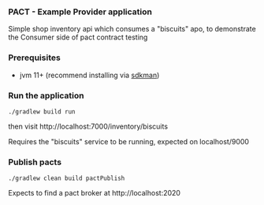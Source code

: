 ### PACT  - Example Provider application

Simple shop inventory api which consumes a "biscuits" apo, to demonstrate the Consumer
side of pact contract testing


### Prerequisites

* jvm 11+ (recommend installing via [sdkman](https://sdkman.io/))

### Run the application

    ./gradlew build run

then visit http://localhost:7000/inventory/biscuits

Requires the "biscuits" service to be running, expected on localhost/9000


### Publish pacts

    ./gradlew clean build pactPublish

Expects to find a pact broker at http://localhost:2020

